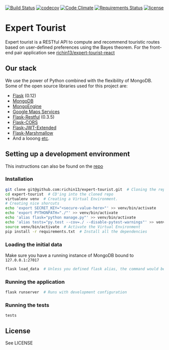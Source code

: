 [![Build Status](https://travis-ci.org/richin13/expert-tourist.svg?branch=master)](https://travis-ci.org/richin13/expert-tourist) [![codecov](https://codecov.io/gh/richin13/expert-tourist/branch/master/graph/badge.svg)](https://codecov.io/gh/richin13/expert-tourist) [![Code Climate](https://codeclimate.com/github/richin13/expert-tourist/badges/gpa.svg)](https://codeclimate.com/github/richin13/expert-tourist) [![Requirements Status](https://requires.io/github/richin13/expert-tourist/requirements.svg?branch=master)](https://requires.io/github/richin13/expert-tourist/requirements/?branch=master) [![license](https://img.shields.io/github/license/richin13/expert-tourist.svg)](https://opensource.org/licenses/MIT)

# Expert Tourist

Expert tourist is a RESTful API to compute and recommend touristic routes based on user-defined preferences using the Bayes theorem.
For the front-end pair application see [richin13/expert-tourist-react](https://github.com/richin13/expert-tourist-react)

## Our stack

We use the power of Python combined with the flexibility of MongoDB. Some of the open source libraries used for this
project are:

 - [Flask](http://flask.pocoo.org/) (0.12)
 - [MongoDB](https://www.mongodb.com/)
 - [MongoEngine](http://mongoengine.org/)
 - [Google Maps Services](https://github.com/googlemaps/google-maps-services-python)
 - [Flask-Restful](http://flask-restful.readthedocs.io/en/0.3.5/) (0.3.5)
 - [Flask-CORS](https://flask-cors.readthedocs.io/en/latest/)
 - [Flask-JWT-Extended](http://flask-jwt-extended.readthedocs.io/en/latest/index.html)
 - [Flask-Marshmallow](https://flask-marshmallow.readthedocs.io/en/latest/)
 - And a looong [etc](https://github.com/richin13/expert-tourist/blob/dev/requirements.txt).

## Setting up a development environment

This instructions can also be found on the [repo](https://github.com/richin13/expert-tourist)

### Installation

```bash
git clone git@github.com:richin13/expert-tourist.git  # Cloning the repo
cd expert-tourist  # CD'ing into the cloned repo
virtualenv venv  # Creating a Virtual Environment.
# Creating nice shorcuts
echo 'export SECRET_KEY="<secure-value-here>"' >> venv/bin/activate
echo 'export PYTHONPATH="./"' >> venv/bin/activate
echo 'alias flask="python manage.py"' >> venv/bin/activate
echo 'alias tests="py.test --cov=./ --disable-pytest-warnings"' >> venv/bin/activate
source venv/bin/activate  # Activate the Virtual Environment
pip install -r requirements.txt  # Install all the dependencies
```

### Loading the initial data

Make sure you have a running instance of MongoDB bound to `127.0.0.1:27017`

```bash
flask load_data  # Unless you defined flask alias, the command would be `python manage.py`
```

### Running the application

```bash
flask runserver  # Runs with development configuration
```

### Running the tests

```
tests
```

## License

See LICENSE

